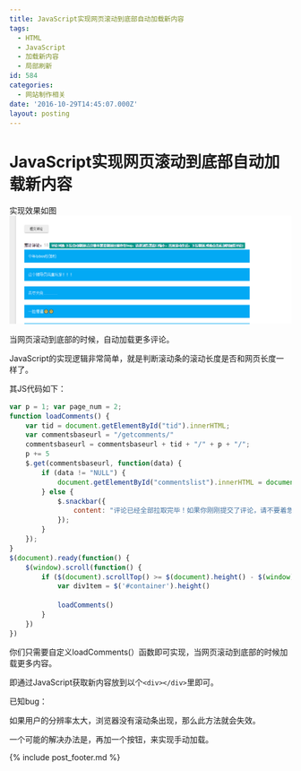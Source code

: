 ```yaml
---
title: JavaScript实现网页滚动到底部自动加载新内容
tags:
  - HTML
  - JavaScript
  - 加载新内容
  - 局部刷新
id: 584
categories:
  - 网站制作相关
date: '2016-10-29T14:45:07.000Z'
layout: posting
---
```


# JavaScript实现网页滚动到底部自动加载新内容

实现效果如图[![QQ&#x622A;&#x56FE;20161029143852](https://raw.githubusercontent.com/ankanch/blog/master/images/wp-content/uploads/2016/10/QQ截图20161029143852.png)](https://raw.githubusercontent.com/ankanch/blog/master/images/wp-content/uploads/2016/10/QQ截图20161029143852.png)

当网页滚动到底部的时候，自动加载更多评论。

JavaScript的实现逻辑非常简单，就是判断滚动条的滚动长度是否和网页长度一样了。

其JS代码如下：
```javascript
var p = 1; var page_num = 2;
function loadComments() {
    var tid = document.getElementById("tid").innerHTML;
    var commentsbaseurl = "/getcomments/"
    commentsbaseurl = commentsbaseurl + tid + "/" + p + "/";
    p += 5
    $.get(commentsbaseurl, function(data) {
        if (data != "NULL") {
            document.getElementById("commentslist").innerHTML = document.getElementById("commentslist").innerHTML + data;
        } else {
            $.snackbar({
                content: "评论已经全部拉取完毕！如果你刚刚提交了评论，请不要着急，评论刷新存在延迟。"
            });
        }
    });
}
$(document).ready(function() {
    $(window).scroll(function() {
        if ($(document).scrollTop() >= $(document).height() - $(window).height()) {
            var div1tem = $('#container').height()

            loadComments()
        }
    })
})
```

你们只需要自定义loadComments(）函数即可实现，当网页滚动到底部的时候加载更多内容。

即通过JavaScript获取新内容放到以个`<div></div>`里即可。

已知bug：

如果用户的分辨率太大，浏览器没有滚动条出现，那么此方法就会失效。

一个可能的解决办法是，再加一个按钮，来实现手动加载。



{% include post_footer.md %}